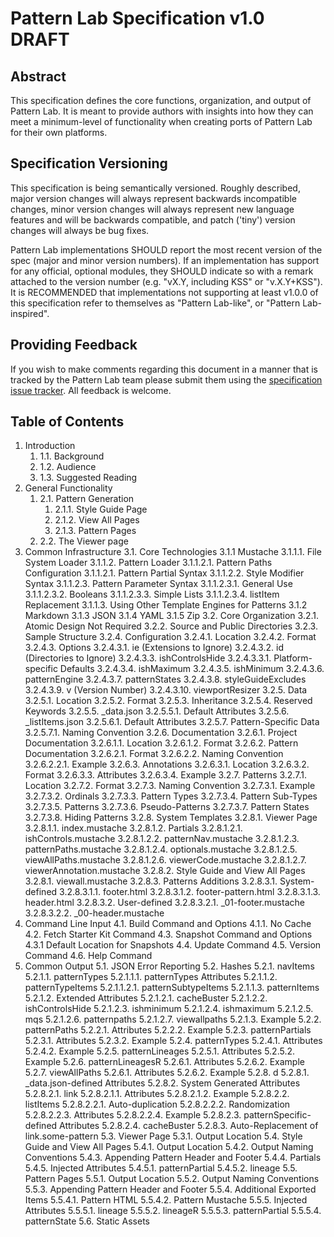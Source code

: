 # Pattern Lab Specification v1.0 DRAFT

## Abstract

This specification defines the core functions, organization, and output of Pattern Lab. It is meant to provide authors with insights into how they can meet a minimum-level of functionality when creating ports of Pattern Lab for their own platforms.

## Specification Versioning

This specification is being semantically versioned. Roughly described, major version changes will always represent backwards incompatible changes, minor version changes will always represent new language features and will be backwards compatible, and patch ('tiny') version changes will always be bug fixes.

Pattern Lab implementations SHOULD report the most recent version of the spec (major and minor version numbers). If an implementation has support for any official, optional modules, they SHOULD indicate so with a remark attached to the version number (e.g. "vX.Y, including KSS" or "v.X.Y+KSS"). It is RECOMMENDED that implementations not supporting at least v1.0.0 of this specification refer to themselves as "Pattern Lab-like", or "Pattern Lab-inspired".

## Providing Feedback

If you wish to make comments regarding this document in a manner that is tracked by the Pattern Lab team please submit them using the [specification issue tracker](https://github.com/pattern-lab/the-spec/issues). All feedback is welcome.

## Table of Contents

1. Introduction
   1. 1.1. Background
   1. 1.2. Audience
   1. 1.3. Suggested Reading
2. General Functionality
   1. 2.1. Pattern Generation
      1. 2.1.1. Style Guide Page
      1. 2.1.2. View All Pages
      1. 2.1.3. Pattern Pages
   1. 2.2. The Viewer page
3. Common Infrastructure
3.1. Core Technologies
3.1.1 Mustache
3.1.1.1. File System Loader
3.1.1.2. Pattern Loader
3.1.1.2.1. Pattern Paths Configuration
3.1.1.2.1. Pattern Partial Syntax
3.1.1.2.2. Style Modifier Syntax
3.1.1.2.3. Pattern Parameter Syntax
3.1.1.2.3.1. General Use
3.1.1.2.3.2. Booleans
3.1.1.2.3.3. Simple Lists
3.1.1.2.3.4. listItem Replacement
3.1.1.3. Using Other Template Engines for Patterns
3.1.2 Markdown
3.1.3 JSON
3.1.4 YAML
3.1.5 Zip
3.2. Core Organization
3.2.1. Atomic Design Not Required
3.2.2. Source and Public Directories
3.2.3. Sample Structure
3.2.4. Configuration
3.2.4.1. Location
3.2.4.2. Format
3.2.4.3. Options
3.2.4.3.1. ie (Extensions to Ignore)
3.2.4.3.2. id (Directories to Ignore)
3.2.4.3.3. ishControlsHide
3.2.4.3.3.1. Platform-specific Defaults
3.2.4.3.4. ishMaximum
3.2.4.3.5. ishMinimum
3.2.4.3.6. patternEngine
3.2.4.3.7. patternStates
3.2.4.3.8. styleGuideExcludes
3.2.4.3.9. v (Version Number)
3.2.4.3.10. viewportResizer
3.2.5. Data
3.2.5.1. Location
3.2.5.2. Format
3.2.5.3. Inheritance
3.2.5.4. Reserved Keywords
3.2.5.5. _data.json
3.2.5.5.1. Default Attributes
3.2.5.6. _listItems.json
3.2.5.6.1. Default Attributes
3.2.5.7. Pattern-Specific Data
3.2.5.7.1. Naming Convention
3.2.6. Documentation
3.2.6.1. Project Documentation
3.2.6.1.1. Location
3.2.6.1.2. Format
3.2.6.2. Pattern Documentation
3.2.6.2.1. Format
3.2.6.2.2. Naming Convention
3.2.6.2.2.1. Example
3.2.6.3. Annotations
3.2.6.3.1. Location
3.2.6.3.2. Format
3.2.6.3.3. Attributes
3.2.6.3.4. Example
3.2.7. Patterns
3.2.7.1. Location
3.2.7.2. Format
3.2.7.3. Naming Convention
3.2.7.3.1. Example
3.2.7.3.2. Ordinals
3.2.7.3.3. Pattern Types
3.2.7.3.4. Pattern Sub-Types
3.2.7.3.5. Patterns
3.2.7.3.6. Pseudo-Patterns
3.2.7.3.7. Pattern States
3.2.7.3.8. Hiding Patterns
3.2.8. System Templates
3.2.8.1. Viewer Page
3.2.8.1.1. index.mustache
3.2.8.1.2. Partials
3.2.8.1.2.1. ishControls.mustache
3.2.8.1.2.2. patternNav.mustache
3.2.8.1.2.3. patternPaths.mustache
3.2.8.1.2.4. optionals.mustache
3.2.8.1.2.5. viewAllPaths.mustache
3.2.8.1.2.6. viewerCode.mustache
3.2.8.1.2.7. viewerAnnotation.mustache
3.2.8.2. Style Guide and View All Pages
3.2.8.1. viewall.mustache
3.2.8.3. Patterns Additions
3.2.8.3.1. System-defined
3.2.8.3.1.1. footer.html
3.2.8.3.1.2. footer-pattern.html
3.2.8.3.1.3. header.html
3.2.8.3.2. User-defined
3.2.8.3.2.1. _01-footer.mustache
3.2.8.3.2.2. _00-header.mustache
4. Command Line Input
4.1. Build Command and Options
4.1.1. No Cache
4.2. Fetch Starter Kit Command
4.3. Snapshot Command and Options
4.3.1 Default Location for Snapshots
4.4. Update Command
4.5. Version Command
4.6. Help Command
5. Common Output
5.1. JSON Error Reporting
5.2. Hashes
5.2.1. navItems
5.2.1.1. patternTypes
5.2.1.1.1. patternTypes Attributes
5.2.1.1.2. patternTypeItems
5.2.1.1.2.1. patternSubtypeItems
5.2.1.1.3. patternItems
5.2.1.2. Extended Attributes
5.2.1.2.1. cacheBuster
5.2.1.2.2. ishControlsHide
5.2.1.2.3. ishminimum
5.2.1.2.4. ishmaximum
5.2.1.2.5. mqs
5.2.1.2.6. patternpaths 
5.2.1.2.7. viewallpaths
5.2.1.3. Example
5.2.2. patternPaths
5.2.2.1. Attributes
5.2.2.2. Example
5.2.3. patternPartials
5.2.3.1. Attributes
5.2.3.2. Example
5.2.4. patternTypes
5.2.4.1. Attributes
5.2.4.2. Example
5.2.5. patternLineages
5.2.5.1. Attributes
5.2.5.2. Example
5.2.6. patternLineagesR
5.2.6.1. Attributes
5.2.6.2. Example
5.2.7. viewAllPaths
5.2.6.1. Attributes
5.2.6.2. Example
5.2.8. d
5.2.8.1. _data.json-defined Attributes
5.2.8.2. System Generated Attributes
5.2.8.2.1. link
5.2.8.2.1.1. Attributes
5.2.8.2.1.2. Example
5.2.8.2.2. listItems
5.2.8.2.2.1. Auto-duplication
5.2.8.2.2.2. Randomization
5.2.8.2.2.3. Attributes
5.2.8.2.2.4. Example
5.2.8.2.3. patternSpecific-defined Attributes
5.2.8.2.4. cacheBuster
5.2.8.3. Auto-Replacement of link.some-pattern
5.3. Viewer Page
5.3.1. Output Location
5.4. Style Guide and View All Pages
5.4.1. Output Location
5.4.2. Output Naming Conventions
5.4.3. Appending Pattern Header and Footer
5.4.4. Partials
5.4.5. Injected Attributes
5.4.5.1. patternPartial
5.4.5.2. lineage
5.5. Pattern Pages
5.5.1. Output Location
5.5.2. Output Naming Conventions
5.5.3. Appending Pattern Header and Footer
5.5.4. Additional Exported Items
5.5.4.1. Pattern HTML
5.5.4.2. Pattern Mustache
5.5.5. Injected Attributes
5.5.5.1. lineage
5.5.5.2. lineageR
5.5.5.3. patternPartial
5.5.5.4. patternState
5.6. Static Assets